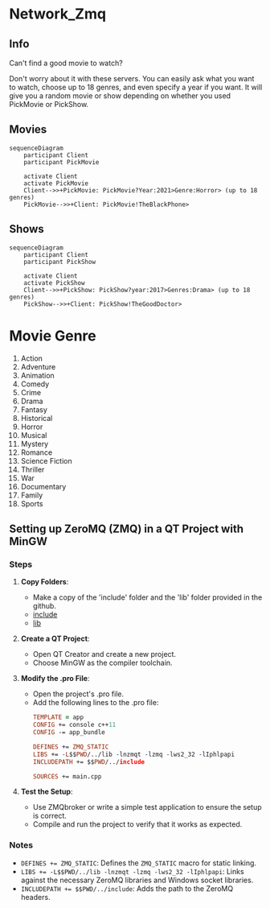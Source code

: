 # Network_Zmq

## Info

Can't find a good movie to watch? 

Don't worry about it with these servers. You can easily ask what you want to watch, choose up to 18 genres, and even specify a year if you want. It will give you a random movie or show depending on whether you used PickMovie or PickShow.

## Movies

```mermaid
sequenceDiagram
    participant Client
    participant PickMovie

    activate Client
    activate PickMovie
    Client-->>+PickMovie: PickMovie?Year:2021>Genre:Horror> (up to 18 genres)
    PickMovie-->>+Client: PickMovie!TheBlackPhone>
```
## Shows
```mermaid
sequenceDiagram
    participant Client
    participant PickShow

    activate Client
    activate PickShow
    Client-->>+PickShow: PickShow?year:2017>Genres:Drama> (up to 18 genres)
    PickShow-->>+Client: PickShow!TheGoodDoctor>
```
# Movie Genre

1. Action 
2. Adventure 
3. Animation
4. Comedy 
5. Crime 
6. Drama
7. Fantasy 
8. Historical 
9. Horror
10. Musical 
11. Mystery 
12. Romance
13. Science Fiction 
14. Thriller 
15. War
16. Documentary 
17. Family
18. Sports


## Setting up ZeroMQ (ZMQ) in a QT Project with MinGW

### Steps

1. **Copy Folders**:
   - Make a copy of the 'include' folder and the 'lib' folder provided in the github.
   - [include](https://github.com/CeyhanYildiz/Network_Zmq/tree/main/include)
   - [lib](https://github.com/CeyhanYildiz/Network_Zmq/tree/main/lib)

2. **Create a QT Project**:
   - Open QT Creator and create a new project.
   - Choose MinGW as the compiler toolchain.

3. **Modify the .pro File**:
   - Open the project's .pro file.
   - Add the following lines to the .pro file:
     ```pro
     TEMPLATE = app
     CONFIG += console c++11
     CONFIG -= app_bundle

     DEFINES += ZMQ_STATIC
     LIBS += -L$$PWD/../lib -lnzmqt -lzmq -lws2_32 -lIphlpapi
     INCLUDEPATH += $$PWD/../include

     SOURCES += main.cpp
     ```

4. **Test the Setup**:
   - Use ZMQbroker or write a simple test application to ensure the setup is correct.
   - Compile and run the project to verify that it works as expected.

### Notes
- `DEFINES += ZMQ_STATIC`: Defines the `ZMQ_STATIC` macro for static linking.
- `LIBS += -L$$PWD/../lib -lnzmqt -lzmq -lws2_32 -lIphlpapi`: Links against the necessary ZeroMQ libraries and Windows socket libraries.
- `INCLUDEPATH += $$PWD/../include`: Adds the path to the ZeroMQ headers.
